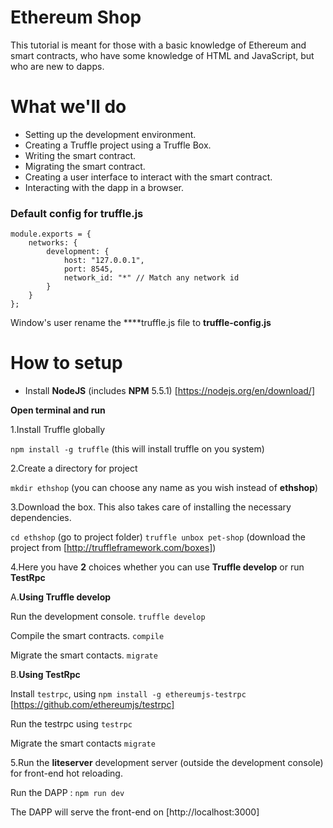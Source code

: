 # Ethereum Shop

This tutorial is meant for those with a basic knowledge of Ethereum and smart contracts, who have some knowledge of HTML and JavaScript, but who are new to dapps.

# What we'll do

- Setting up the development environment.
- Creating a Truffle project using a Truffle Box.
- Writing the smart contract.
- Migrating the smart contract.
- Creating a user interface to interact with the smart contract.
- Interacting with the dapp in a browser.

### Default config for truffle.js

```
module.exports = {
    networks: {
        development: {
            host: "127.0.0.1",
            port: 8545,
            network_id: "*" // Match any network id
        }
    }
};
```
Window's user rename the ****truffle.js file to **truffle-config.js**

# How to setup

- Install **NodeJS** (includes **NPM** 5.5.1) [https://nodejs.org/en/download/]

**Open terminal and run** 

1.Install Truffle globally

 ``npm install -g truffle``  (this will install truffle on you system)

2.Create a directory for project

 ``mkdir ethshop`` (you can choose any name as you wish instead of **ethshop**)

3.Download the box. This also takes care of installing the necessary dependencies.

 ``cd ethshop`` (go to project folder)
 ``truffle unbox pet-shop`` (download the project from [http://truffleframework.com/boxes])

4.Here you have **2** choices whether you can use **Truffle develop** or run **TestRpc**

A.**Using Truffle develop**

 Run the development console. `truffle develop`

 Compile the smart contracts. ``compile``
 
 Migrate the smart contacts. ``migrate``

B.**Using TestRpc**

 Install ``testrpc``, using ``npm install -g ethereumjs-testrpc`` [https://github.com/ethereumjs/testrpc]

 Run the testrpc using ``testrpc``

 Migrate the smart contacts ``migrate``

5.Run the **liteserver** development server (outside the development console) for front-end hot reloading.

 Run the DAPP : ``npm run dev``

The DAPP will serve the front-end on [http://localhost:3000]